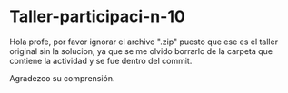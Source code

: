 # Taller-participaci-n-10
Hola profe, por favor ignorar el archivo ".zip" puesto que ese es el taller original sin la solucion, ya que se me olvido borrarlo de la carpeta que contiene la actividad y se
fue dentro del commit.

Agradezco su comprensión.

